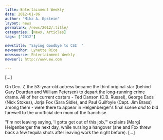 ```yaml
---
title: Entertainment Weekly
date: 2012-01-06
author: "Mika A. Epstein"
layout: news
permalink: /news/2012/:title/
categories: [News, Articles]
tags: ["2012"]

newstitle: "Saying Goodbye to CSI  "
newsauthor: Lynette Rice
newssource: Entertainment Weekly
newsurl: http://www.ew.com

---
```


[...]

On Dec. 7, the 53-year-old actress became the third original star (behind Gary Dourdan and William Petersen) to depart the long-running crime drama. All of her current costars - Ted Danson (D.B. Russel), George Eads (Nick Stokes), Jorja Fox (Sara Sidle), and Paul Guilfoyle (Capt. Jim Brass) among them - were there to appear in Helgenberger's final scene *and* to bid farewell to the unofficial den mom of the franchise.

"I'm not leaving saying, 'I gotta get out of this job,'" explains [Marg] Helgenberger the next day, while nursing a hangover (she and Fox threw back a few tequila shots after leaving work the night before). [...]
